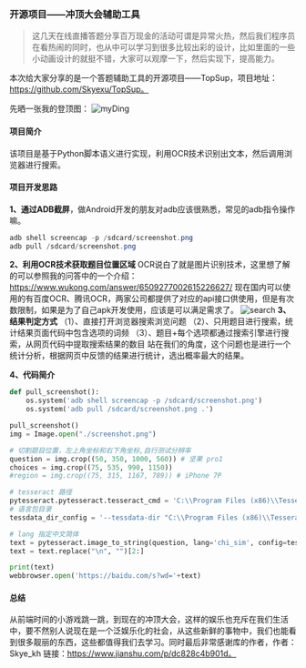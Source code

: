 ### 开源项目——冲顶大会辅助工具
>这几天在线直播答题分享百万现金的活动可谓是异常火热，然后我们程序员在看热闹的同时，也从中可以学习到很多比较出彩的设计，比如里面的一些小动画设计的就挺不错，大家可以观摩一下，然后实现下，提高能力。

本次给大家分享的是一个答题辅助工具的开源项目——TopSup，项目地址：https://github.com/Skyexu/TopSup。

先晒一张我的登顶图：
![myDing](https://raw.githubusercontent.com/dengshiwei/work-summary/9cf46de02bda13f4d80008e8e66036644dbab95d/work-blog/%E5%BC%80%E6%BA%90%E9%A1%B9%E7%9B%AE/%E5%BC%80%E6%BA%90%E9%A1%B9%E7%9B%AE%E2%80%94%E2%80%94%E5%86%B2%E9%A1%B6%E5%A4%A7%E4%BC%9A/my.jpg)

#### 项目简介
该项目是基于Python脚本语义进行实现，利用OCR技术识别出文本，然后调用浏览器进行搜索。

#### 项目开发思路
**1、通过ADB截屏**，做Android开发的朋友对adb应该很熟悉，常见的adb指令操作嘛。
```java
adb shell screencap -p /sdcard/screenshot.png
adb pull /sdcard/screenshot.png
```
**2、利用OCR技术获取题目位置区域**
OCR说白了就是图片识别技术，这里想了解的可以参照我的问答中的一个介绍：https://www.wukong.com/answer/6509277002615226627/
现在国内可以使用的有百度OCR、腾讯OCR，两家公司都提供了对应的api接口供使用，但是有次数限制，如果是为了自己apk开发使用，应该是可以满足需求了。
![search](https://raw.githubusercontent.com/dengshiwei/work-summary/9cf46de02bda13f4d80008e8e66036644dbab95d/work-blog/%E5%BC%80%E6%BA%90%E9%A1%B9%E7%9B%AE/%E5%BC%80%E6%BA%90%E9%A1%B9%E7%9B%AE%E2%80%94%E2%80%94%E5%86%B2%E9%A1%B6%E5%A4%A7%E4%BC%9A/search.png)
**3、结果判定方式**
（1）、直接打开浏览器搜索浏览问题
（2）、只用题目进行搜索，统计结果页面代码中包含选项的词频
（3）、题目+每个选项都通过搜索引擎进行搜索，从网页代码中提取搜索结果的数目
站在我们的角度，这个问题也是进行一个统计分析，根据网页中反馈的结果进行统计，选出概率最大的结果。

**4、代码简介**
```python
def pull_screenshot():
    os.system('adb shell screencap -p /sdcard/screenshot.png')
    os.system('adb pull /sdcard/screenshot.png .')

pull_screenshot()
img = Image.open("./screenshot.png")

# 切割题目位置，左上角坐标和右下角坐标,自行测试分辨率
question = img.crop((50, 350, 1000, 560)) # 坚果 pro1
choices = img.crop((75, 535, 990, 1150))
#region = img.crop((75, 315, 1167, 789)) # iPhone 7P

# tesseract 路径
pytesseract.pytesseract.tesseract_cmd = 'C:\\Program Files (x86)\\Tesseract-OCR\\tesseract'
# 语言包目录
tessdata_dir_config = '--tessdata-dir "C:\\Program Files (x86)\\Tesseract-OCR\\tessdata"'

# lang 指定中文简体
text = pytesseract.image_to_string(question, lang='chi_sim', config=tessdata_dir_config)
text = text.replace("\n", "")[2:]

print(text)
webbrowser.open('https://baidu.com/s?wd='+text)
```

#### 总结
从前端时间的小游戏跳一跳，到现在的冲顶大会，这样的娱乐也充斥在我们生活中，要不然别人说现在是一个泛娱乐化的社会，从这些新鲜的事物中，我们也能看到很多靓丽的东西，这些都值得我们去学习。同时最后非常感谢库的作者，作者：Skye_kh 链接：https://www.jianshu.com/p/dc828c4b901d。